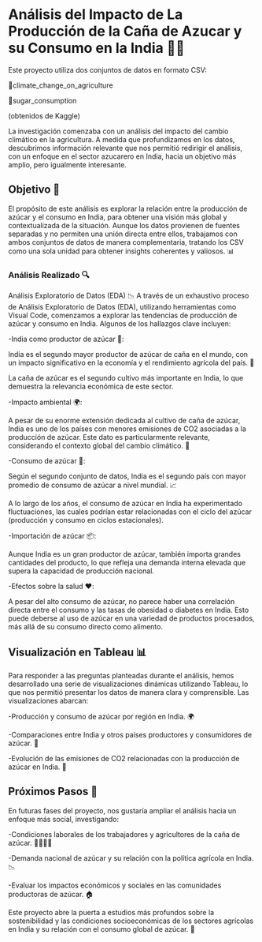 # **Análisis del Impacto de La Producción de la Caña de Azucar y su Consumo en la India 🌱🍬**

Este proyecto utiliza dos conjuntos de datos en formato CSV:

📄climate_change_on_agriculture

📄sugar_consumption

(obtenidos de Kaggle)

La investigación comenzaba con un análisis del impacto del cambio climático en la agricultura. A medida que profundizamos en los datos, descubrimos información relevante que nos permitió redirigir el análisis, con un enfoque en el sector azucarero en India, hacia un objetivo más amplio, pero igualmente interesante. 

## **Objetivo 🎯**
El propósito de este análisis es explorar la relación entre la producción de azúcar y el consumo en India, para obtener una visión más global y contextualizada de la situación. Aunque los datos provienen de fuentes separadas y no permiten una unión directa entre ellos, trabajamos con ambos conjuntos de datos de manera complementaria, tratando los CSV como una sola unidad para obtener insights coherentes y valiosos. 📊

### **Análisis Realizado 🔍**
Análisis Exploratorio de Datos (EDA) 📉
A través de un exhaustivo proceso de Análisis Exploratorio de Datos (EDA), utilizando herramientas como Visual Code, comenzamos a explorar las tendencias de producción de azúcar y consumo en India. Algunos de los hallazgos clave incluyen:

-India como productor de azúcar 🍭:

India es el segundo mayor productor de azúcar de caña en el mundo, con un impacto significativo en la economía y el rendimiento agrícola del país. 🌾

La caña de azúcar es el segundo cultivo más importante en India, lo que demuestra la relevancia económica de este sector.

-Impacto ambiental 🌍:

A pesar de su enorme extensión dedicada al cultivo de caña de azúcar, India es uno de los países con menores emisiones de CO2 asociadas a la producción de azúcar. Este dato es particularmente relevante, considerando el contexto global del cambio climático. 🌿

-Consumo de azúcar 🍬:

Según el segundo conjunto de datos, India es el segundo país con mayor promedio de consumo de azúcar a nivel mundial. 📈

A lo largo de los años, el consumo de azúcar en India ha experimentado fluctuaciones, las cuales podrían estar relacionadas con el ciclo del azúcar (producción y consumo en ciclos estacionales).

-Importación de azúcar 📦:

Aunque India es un gran productor de azúcar, también importa grandes cantidades del producto, lo que refleja una demanda interna elevada que supera la capacidad de producción nacional.

-Efectos sobre la salud ❤️:

A pesar del alto consumo de azúcar, no parece haber una correlación directa entre el consumo y las tasas de obesidad o diabetes en India. Esto puede deberse al uso de azúcar en una variedad de productos procesados, más allá de su consumo directo como alimento.

## **Visualización en Tableau 📊**
Para responder a las preguntas planteadas durante el análisis, hemos desarrollado una serie de visualizaciones dinámicas utilizando Tableau, lo que nos permitió presentar los datos de manera clara y comprensible. Las visualizaciones abarcan:

-Producción y consumo de azúcar por región en India. 🌍

-Comparaciones entre India y otros países productores y consumidores de azúcar. 🏅

-Evolución de las emisiones de CO2 relacionadas con la producción de azúcar en India. 🌱

## **Próximos Pasos 🚀**
En futuras fases del proyecto, nos gustaría ampliar el análisis hacia un enfoque más social, investigando:

-Condiciones laborales de los trabajadores y agricultores de la caña de azúcar. 👩‍🌾👨‍🌾

-Demanda nacional de azúcar y su relación con la política agrícola en India. 📉

-Evaluar los impactos económicos y sociales en las comunidades productoras de azúcar. 🏠

Este proyecto abre la puerta a estudios más profundos sobre la sostenibilidad y las condiciones socioeconómicas de los sectores agrícolas en India y su relación con el consumo global de azúcar. 🌟
